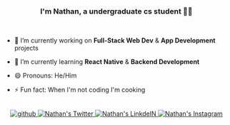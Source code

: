### <div align="center">I'm Nathan, a undergraduate cs student 👨‍💻</div>  
  
<br/>

- 🔭 I’m currently working on **Full-Stack Web Dev** & **App Development** projects

- 🌱 I’m currently learning **React Native** & **Backend Development** 

- 😄 Pronouns: He/Him

- ⚡ Fun fact: When I'm not coding I'm cooking
  
<br/>  

<div align="center">
    <a href="https://github.com/nathan-edwards" target="_blank">
        <img src=https://img.shields.io/badge/github-%2324292e.svg?&style=for-the-badge&logo=github&logoColor=white alt=github style="margin-bottom: 5px;" />
    </a>
    <a href="https://twitter.com/nathancodes_" target="_blank">
        <img alt="Nathan's Twitter" src="https://img.shields.io/badge/twitter-%2300acee.svg?&style=for-the-badge&logo=twitter&logoColor=white"  />
    </a>
    <a href="https://www.linkedin.com/in/nathanedwards256/" target="_blank">
        <img alt="Nathan's LinkdeIN" src="https://img.shields.io/badge/linkedin%20-%230077B5.svg?&style=for-the-badge&logo=linkedin&logoColor=white" />
    </a>
    <a href="https://instagram.com/thatnathan_guy" target="_blank">
        <img alt="Nathan's Instagram" src=https://img.shields.io/badge/instagram-%23000000.svg?&style=for-the-badge&logo=instagram&logoColor=white" />
    </a>
</div>
